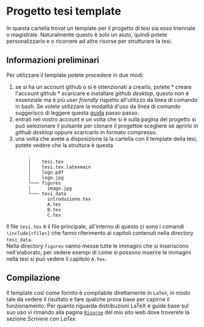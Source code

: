 # Progetto tesi template

In questa cartella trovat un template per il progetto di tesi sia esso triennale o magistrale. Naturalmente questo è solo un aiuto, quindi potete personalizzarlo e o ricorrere ad altre risorse per strutturare la tesi.

## Informazioni preliminari

Per utilizzare il template potete procedere in due modi:

  1. se si ha un account github o si è intenzionati a crearlo, potete 
    * creare l'account github
    * scaricare e installare *github desktop*, questo non è essenziale ma è più *user friendly* rispetto all'utilizzo da linea di comando in bash. Se volete utilizzare la modalità d'uso da linea di comando suggerisco di leggere questa [guida](https://product.hubspot.com/blog/git-and-github-tutorial-for-beginners) passo passo.
  2. entrati nel vostro account e un volta che si è sulla pagina del progetto si può selezionare il pulsante per clonare il progettoe scegliere se aprirlo in _github desktop_ oppure scaricarlo in formato compresso.
  3. una volta che avete a disposizione la la cartella con il template della tesi, potete vedere che la struttura è questa 
```
		.
		│    tesi.tex
		│    tesi.tex.latexmain
		│    logo.pdf
		│    logo.jpg
		└─── figures
		│      image.jpg
		└─── tesi_data
		       introduzione.tex
		       A.tex
		       B.tex
		       C.tex
``` 

Il file `tesi.tex` è il file principale, all'interno di questo ci sono i comandi `\include{<file>}` che fanno riferimento ai capitoli contenuti nella directory `tesi_data`.  
Nella directory `figures` vanno messe tutte le immagini che si inseriscono nell'elaborato, per vedere esempi di come si possono inserire le immagini nella tesi si può vedere il capitolo `A.tex`.  

## Compilazione
Il template così come fornito è compilabile direttamente in `LaTeX`, in modo tale da vedere il risultato e fare qualche prova base per capirne il funzionamento. Per quanto riguarda distribuzioni LaTeX e guide base sul suo uso vi rimando alla pagina [`Risorse`](https://andrea-insubria.github.io/risorse/) del mio sito web dove troverete la sezione *Scrivere con LaTex*.

